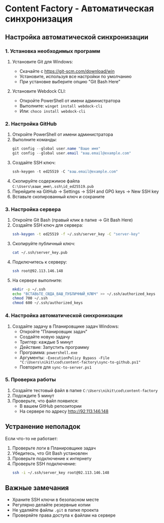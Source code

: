 # Content Factory - Автоматическая синхронизация

## Настройка автоматической синхронизации

### 1. Установка необходимых программ

1. Установите Git для Windows:
   - Скачайте с https://git-scm.com/download/win
   - Установите, используя все настройки по умолчанию
   - При установке выберите опцию "Git Bash Here"

2. Установите Webdock CLI:
   - Откройте PowerShell от имени администратора
   - Выполните: `winget install webdock-cli`
   - Или: `choco install webdock-cli`

### 2. Настройка GitHub

1. Откройте PowerShell от имени администратора
2. Выполните команды:
   ```powershell
   git config --global user.name "Ваше имя"
   git config --global user.email "ваш.email@example.com"
   ```
3. Создайте SSH ключ:
   ```powershell
   ssh-keygen -t ed25519 -C "ваш.email@example.com"
   ```
4. Скопируйте содержимое файла `C:\Users\ваше_имя\.ssh\id_ed25519.pub`
5. Перейдите на GitHub -> Settings -> SSH and GPG keys -> New SSH key
6. Вставьте скопированный ключ и сохраните

### 3. Настройка сервера

1. Откройте Git Bash (правый клик в папке -> Git Bash Here)
2. Создайте SSH ключ для сервера:
   ```bash
   ssh-keygen -t ed25519 -f ~/.ssh/server_key -C "server-key"
   ```
3. Скопируйте публичный ключ:
   ```bash
   cat ~/.ssh/server_key.pub
   ```
4. Подключитесь к серверу:
   ```bash
   ssh root@92.113.146.148
   ```
5. На сервере выполните:
   ```bash
   mkdir -p ~/.ssh
   echo "ВСТАВЬТЕ_СЮДА_ВАШ_ПУБЛИЧНЫЙ_КЛЮЧ" >> ~/.ssh/authorized_keys
   chmod 700 ~/.ssh
   chmod 600 ~/.ssh/authorized_keys
   ```

### 4. Настройка автоматической синхронизации

1. Создайте задачу в Планировщике задач Windows:
   - Откройте "Планировщик задач"
   - Создайте новую задачу
   - Триггер: каждые 5 минут
   - Действие: Запустить программу
   - Программа: `powershell.exe`
   - Аргументы: `-ExecutionPolicy Bypass -File "C:\Users\nikit\cod\content-factory\sync-to-github.ps1"`
   - Повторите для `sync-to-server.ps1`

### 5. Проверка работы

1. Создайте тестовый файл в папке `C:\Users\nikit\cod\content-factory`
2. Подождите 5 минут
3. Проверьте, что файл появился:
   - В вашем GitHub репозитории
   - На сервере по адресу http://92.113.146.148

## Устранение неполадок

Если что-то не работает:

1. Проверьте логи в Планировщике задач
2. Убедитесь, что Git Bash установлен
3. Проверьте подключение к интернету
4. Проверьте SSH подключение:
   ```bash
   ssh -i ~/.ssh/server_key root@92.113.146.148
   ```

## Важные замечания

- Храните SSH ключи в безопасном месте
- Регулярно делайте резервные копии
- Не удаляйте файлы `.git` в папке проекта
- Проверяйте права доступа к файлам на сервере 